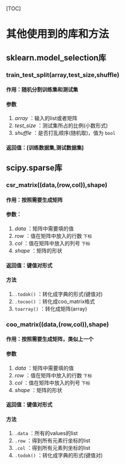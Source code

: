 [TOC]

# 其他使用到的库和方法

## sklearn.model_selection库

### train_test_split(array,test_size,shuffle)

#### 作用：随机分割训练集和测试集

#### 参数

1. *array* ：输入的list或者矩阵
2. *test_size* ：测试集所占的比例(小数形式)
3. *shuffle* ：是否打乱顺序(随机取)，值为 `bool`

#### 返回值：[训练数据集,测试数据集]

## scipy.sparse库

### csr_matrix((data,(row,col)),shape)

#### 作用：按照需要生成矩阵

#### 参数：

1. *data* ：矩阵中需要填的值
2. *row* ：值在矩阵中放入的行数 `下标`
3. *col* ：值在矩阵中放入的列号 `下标`
4. *shape* ：矩阵的形状

#### 返回值：键值对形式

#### 方法

1. `.todok()` ：转化成字典的形式(键值对)
2. `.tocoo()` ：转化成coo_matrix格式
3. `toarray()` ：转化成矩阵(array)

### coo_matrix((data,(row,col)),shape)

#### 作用：按照需要生成矩阵，类似上一个

#### 参数

1. *data* ：矩阵中需要填的值
2. *row* ：值在矩阵中放入的行数 `下标`
3. *col* ：值在矩阵中放入的列号 `下标`
4. *shape* ：矩阵的形状

#### 返回值：键值对形式

#### 方法

1. `.data` ：所有的values的list
2. `.row` ：得到所有元素行坐标的list
3. `.col` ：得到所有元素列坐标的list
4. `.todok()` ：转化成字典的形式(键值对)


